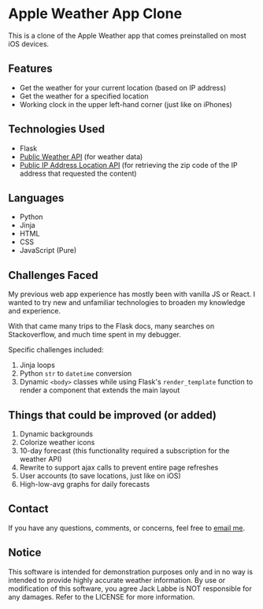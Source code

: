 # Apple Weather App Clone

This is a clone of the Apple Weather app that comes preinstalled on most iOS devices.

## Features
- Get the weather for your current location (based on IP address)
- Get the weather for a specified location
- Working clock in the upper left-hand corner (just like on iPhones)

## Technologies Used
- Flask
- [Public Weather API](http://weatherapi.com) (for weather data)
- [Public IP Address Location API](https://ipinfo.io) (for retrieving the zip code of the IP address that requested the content)

## Languages
- Python
- Jinja
- HTML
- CSS
- JavaScript (Pure)

## Challenges Faced
My previous web app experience has mostly been with vanilla JS or React. I wanted to try new and unfamiliar technologies to broaden my knowledge and experience. 

With that came many trips to the Flask docs, many searches on Stackoverflow, and much time spent in my debugger. 

Specific challenges included:
1. Jinja loops
2. Python `str` to `datetime` conversion
3. Dynamic `<body>` classes while using Flask's `render_template` function to render a component that extends the main layout

## Things that could be improved (or added)
1. Dynamic backgrounds
2. Colorize weather icons
3. 10-day forecast (this functionality required a subscription for the weather API)
4. Rewrite to support ajax calls to prevent entire page refreshes
5. User accounts (to save locations, just like on iOS)
6. High-low-avg graphs for daily forecasts

## Contact

If you have any questions, comments, or concerns, feel free to [email me](mailto:mail@jacklabbe.com).

## Notice
This software is intended for demonstration purposes only and in no way is intended to provide highly accurate weather information. By use or modification of this software, you agree Jack Labbe is NOT responsible for any damages. Refer to the LICENSE for more information.